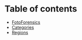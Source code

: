 # Table of contents

* [FotoForensics](README.md)
* [Categories](categories.md)
* [Regions](regions.md)